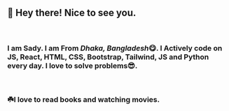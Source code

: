 ## :wave: Hey there! Nice to see you.
<br>

### I am **Sady.** I am From __*Dhaka, Bangladesh*__:yum:. I Actively code on **JS, React, HTML, CSS, Bootstrap, Tailwind, JS and Python** every day. I love to solve problems:sunglasses:.
<br>

### :shamrock:I love to read books and watching movies.

<!--
**abdullahalsady/abdullahalsady** is a ✨ _special_ ✨ repository because its `README.md` (this file) appears on your GitHub profile.

Here are some ideas to get you started:

- 🔭 I’m currently working on ...
- 🌱 I’m currently learning ...
- 👯 I’m looking to collaborate on ...
- 🤔 I’m looking for help with ...
- 💬 Ask me about ...
- 📫 How to reach me: ...
- 😄 Pronouns: ...
- ⚡ Fun fact: ...
-->
